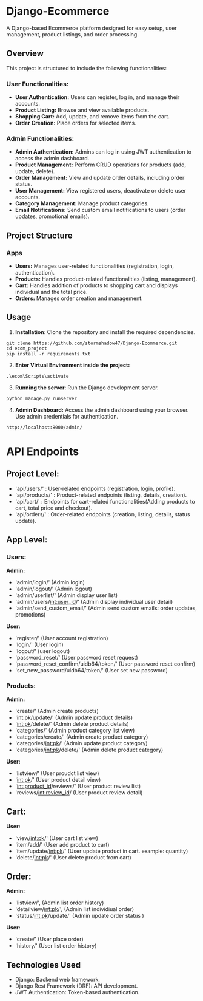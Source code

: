 # Django-Ecommerce
A Django-based Ecommerce platform designed for easy setup, user management, product listings, and order processing.

## Overview
This project is structured to include the following functionalities:

### User Functionalities:
- **User Authentication:** Users can register, log in, and manage their accounts.
- **Product Listing:** Browse and view available products.
- **Shopping Cart:** Add, update, and remove items from the cart.
- **Order Creation:** Place orders for selected items.

### Admin Functionalities:
- **Admin Authentication:** Admins can log in using JWT authentication to access the admin dashboard.
- **Product Management:** Perform CRUD operations for products (add, update, delete).
- **Order Management:** View and update order details, including order status.
- **User Management:** View registered users, deactivate or delete user accounts.
- **Category Management:** Manage product categories.
- **Email Notifications:** Send custom email notifications to users (order updates, promotional emails).

## Project Structure
### Apps
- **Users:** Manages user-related functionalities (registration, login, authentication).
- **Products:** Handles product-related functionalities (listing, management).
- **Cart:** Handles addition of products to shopping cart and displays individual and the total price.
- **Orders:** Manages order creation and management.

## Usage
1. **Installation**: Clone the repository and install the required dependencies.
```
git clone https://github.com/stormshadow47/Django-Ecommerce.git
cd ecom_project
pip install -r requirements.txt
```
2. **Enter Virtual Environment inside the project:**


```
.\ecom\Scripts\activate
```


3. **Running the server**: Run the Django development server.
```
python manage.py runserver
```

4. **Admin Dashboard:** Access the admin dashboard using your browser. Use admin credentials for authentication.
```
http://localhost:8000/admin/
```

# API Endpoints

## Project Level:
- 'api/users/' : User-related endpoints (registration, login, profile).
- 'api/products/' : Product-related endpoints (listing, details, creation).
- 'api/cart/' : Endpoints for cart-related functionalities(Adding products to cart, total price and checkout).
- 'api/orders/' : Order-related endpoints (creation, listing, details, status update).
  
## App Level:
### Users:
 **Admin:**
- 'admin/login/' (Admin login)
- 'admin/logout/' (Admin logout)
- 'admin/userlist/' (Admin display user list)
- 'admin/users/<int:user_id>/' (Admin display individual user detail)
- 'admin/send_custom_email/' (Admin send custom emails: order updates, promotions)

**User:**
- 'register/' (User account registration)
- 'login/' (User login)
- 'logout/' (user logout)
- 'password_reset/' (User password reset request)
- 'password_reset_confirm/uidb64/token/' (User password reset confirm)
- 'set_new_password/uidb64/token/' (User set new password)

### Products:
**Admin:**
- 'create/' (Admin create products)
- '<int:pk>/update/' (Admin update product details)
- '<int:pk>/delete/' (Admin delete product details)
- 'categories/' (Admin product category list view)
- 'categories/create/' (Admin create product category)
- 'categories/<int:pk>/' (Admin update product category)
- 'categories/<int:pk>/delete/' (Admin delete product category)

**User:**
- 'listview/' (User proudct list view)
- '<int:pk>/' (User product detail view)
- '<int:product_id>/reviews/' (User product review list)
- 'reviews/<int:review_id>/ (User product review detail)

## Cart:
**User:**
- 'view/<int:pk>/' (User cart list view)
- 'item/add/' (User add product to cart)
- 'item/update/<int:pk>/' (User update product in cart. example: quantity)
- 'delete/<int:pk>/' (User delete product from cart)

## Order:
**Admin:**
- 'listview/', (Admin list order history)
- 'detailview/<int:pk>/', (Admin list individiual order)
- 'status/<int:pk>/update/' (Admin update order status )

**User:**
- 'create/' (User place order)
- 'history/' (User list order history)

## Technologies Used

- Django: Backend web framework.
- Django Rest Framework (DRF): API development.
- JWT Authentication: Token-based authentication.
